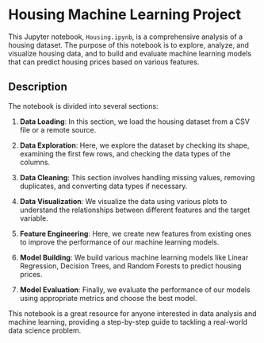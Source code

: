 # Housing Machine Learning Project

This Jupyter notebook, `Housing.ipynb`, is a comprehensive analysis of a housing dataset. The purpose of this notebook is to explore, analyze, and visualize housing data, and to build and evaluate machine learning models that can predict housing prices based on various features.

## Description

The notebook is divided into several sections:

1. **Data Loading**: In this section, we load the housing dataset from a CSV file or a remote source.

2. **Data Exploration**: Here, we explore the dataset by checking its shape, examining the first few rows, and checking the data types of the columns.

3. **Data Cleaning**: This section involves handling missing values, removing duplicates, and converting data types if necessary.

4. **Data Visualization**: We visualize the data using various plots to understand the relationships between different features and the target variable.

5. **Feature Engineering**: Here, we create new features from existing ones to improve the performance of our machine learning models.

6. **Model Building**: We build various machine learning models like Linear Regression, Decision Trees, and Random Forests to predict housing prices.

7. **Model Evaluation**: Finally, we evaluate the performance of our models using appropriate metrics and choose the best model.

This notebook is a great resource for anyone interested in data analysis and machine learning, providing a step-by-step guide to tackling a real-world data science problem.